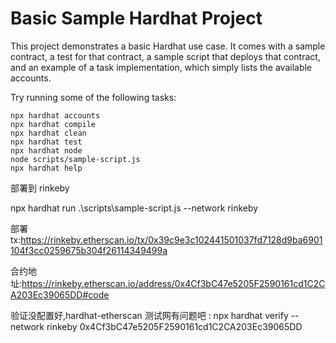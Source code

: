 # Basic Sample Hardhat Project

This project demonstrates a basic Hardhat use case. It comes with a sample contract, a test for that contract, a sample script that deploys that contract, and an example of a task implementation, which simply lists the available accounts.

Try running some of the following tasks:

```shell
npx hardhat accounts
npx hardhat compile
npx hardhat clean
npx hardhat test
npx hardhat node
node scripts/sample-script.js
npx hardhat help
```

部署到 rinkeby

npx hardhat run .\scripts\sample-script.js --network rinkeby

部署 tx:https://rinkeby.etherscan.io/tx/0x39c9e3c102441501037fd7128d9ba6901104f3cc0259675b304f26114349499a

合约地址:https://rinkeby.etherscan.io/address/0x4Cf3bC47e5205F2590161cd1C2CA203Ec39065DD#code

验证没配置好,hardhat-etherscan 测试网有问题吧 : npx hardhat verify --network rinkeby 0x4Cf3bC47e5205F2590161cd1C2CA203Ec39065DD
